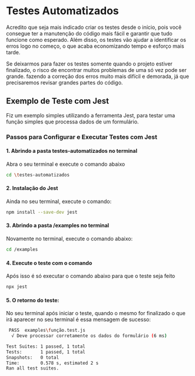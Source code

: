 # Testes Automatizados

Acredito que seja mais indicado criar os testes desde o início, pois você consegue ter a manutenção do código mais fácil e garantir que tudo funcione como esperado. Além disso, os testes vão ajudar a identificar os erros logo no começo, o que acaba economizando tempo e esforço mais tarde.

Se deixarmos para fazer os testes somente quando o projeto estiver finalizado, o risco de encontrar muitos problemas de uma só vez pode ser grande. fazendo a correção dos erros muito mais difícil e demorada, já que precisaremos revisar grandes partes do código.

## Exemplo de Teste com Jest

Fiz um exemplo simples utilizando a ferramenta Jest, para testar uma função simples que processa dados de um formulário.

### Passos para Configurar e Executar Testes com Jest

#### 1. Abrindo a pasta testes-automatizados no terminal

Abra o seu terminal e execute o comando abaixo

```bash
cd \testes-automatizados
```

#### 2. Instalação do Jest

Ainda no seu terminal, execute o comando:

```bash
npm install --save-dev jest
```

#### 3. Abrindo a pasta /examples no terminal

Novamente no terminal, execute o comando abaixo:

```bash
cd /examples
```

#### 4. Execute o teste com o comando

Após isso é só executar o comando abaixo para que o teste seja feito

```bash
npx jest
```

#### 5. O retorno do teste:
No seu terminal após iniciar o teste, quando o mesmo for finalizado o que irá aparecer no seu terminal é essa mensagem de sucesso:

```bash
 PASS  examples\função.test.js
  √ Deve processar corretamente os dados do formulário (6 ms)

Test Suites: 1 passed, 1 total
Tests:       1 passed, 1 total
Snapshots:   0 total
Time:        0.578 s, estimated 2 s
Ran all test suites.
```
